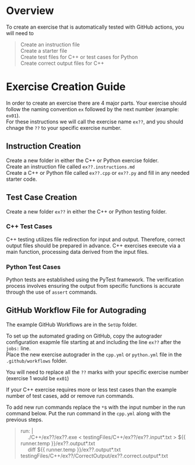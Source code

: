 # Overview
To create an exercise that is automatically tested with GitHub actions, you will need to
>Create an instruction file  
Create a starter file  
Create test files for C++ or test cases for Python  
Create correct output files for C++


# Exercise Creation Guide
In order to create an exercise there are 4 major parts. Your exercise should follow the naming convention `ex` followed by the next number (example: `ex01`).  
For these instructions we will call the exercise name `ex??`, and you should chnage the `??` to your specific exercise number.

## Instruction Creation
Create a new folder in either the C++ or Python exercise folder.   
Create an instruction file called `ex??.instructions.md`  
Create a C++ or Python file called `ex??.cpp` or `ex??.py` and fill in any needed starter code.

## Test Case Creation
Create a new folder `ex??` in either the C++ or Python testing folder.

### C++ Test Cases
C++ testing utilizes file redirection for input and output. Therefore, correct output files should be prepared in advance. C++ exercises execute via a main function, processing data derived from the input files.

### Python Test Cases
Python tests are established using the PyTest framework. The verification process involves ensuring the output from specific functions is accurate through the use of `assert` commands.

## GitHub Workflow File for Autograding
The example GitHub Workflows are in the `SetUp` folder.

To set up the automated grading on GitHub, copy the autograder configuration exapmle file starting at and including the line `ex??` after the `jobs:` line.  
Place the new exercise autograder in the `cpp.yml` or `python.yml` file in the `.github/workflows` folder.  


You will need to replace all the `??` marks with your specific exercise number (exercise 1 would be `ex01`)  


If your C++ exercise requires more or less test cases than the example number of test cases, add or remove run commands.  

To add new run commands replace the `*`s with the input number in the run command below. Put the run command in the `cpp.yml` along with the previous steps.
>run: |  
>&nbsp;&nbsp;&nbsp;&nbsp;&nbsp;./C++/ex??/ex??.exe < testingFiles/C++/ex??/ex??.input*.txt > \${{ runner.temp }}/ex??.output*.txt  
>&nbsp;&nbsp;&nbsp;&nbsp;&nbsp;diff \${{ runner.temp }}/ex??.output*.txt testingFiles/C++/ex??/CorrectOutput/ex??.correct.output*.txt



